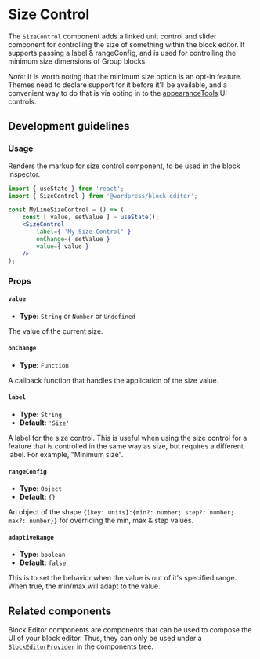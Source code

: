 # Size Control

The `SizeControl` component adds a linked unit control and slider component for controlling the size of something within the block editor. It supports passing a label & rangeConfig, and is used for controlling the minimum size dimensions of Group blocks.

_Note:_ It is worth noting that the minimum size option is an opt-in feature. Themes need to declare support for it before it'll be available, and a convenient way to do that is via opting in to the [appearanceTools](/docs/how-to-guides/themes/global-settings-and-styles.md#opt-in-into-ui-controls) UI controls.

## Development guidelines

### Usage

Renders the markup for size control component, to be used in the block inspector.

```jsx
import { useState } from 'react';
import { SizeControl } from '@wordpress/block-editor';

const MyLineSizeControl = () => (
	const [ value, setValue ] = useState();
	<SizeControl
		label={ 'My Size Control' }
		onChange={ setValue }
		value={ value }
	/>
);
```

### Props

#### `value`

-   **Type:** `String` or `Number` or `Undefined`

The value of the current size.

#### `onChange`

-   **Type:** `Function`

A callback function that handles the application of the size value.

#### `label`

-   **Type:** `String`
-   **Default:** `'Size'`

A label for the size control. This is useful when using the size control for a feature that is controlled in the same way as size, but requires a different label. For example, "Minimum size".

#### `rangeConfig`

-   **Type:** `Object`
-   **Default:** `{}`

An object of the shape `{[key: units]:{min?: number; step?: number; max?: number}}` for overriding the min, max & step values.

#### `adaptiveRange`

-   **Type:** `boolean`
-   **Default:** `false`

This is to set the behavior when the value is out of it's specified range. When true, the min/max will adapt to the value.

## Related components

Block Editor components are components that can be used to compose the UI of your block editor. Thus, they can only be used under a [`BlockEditorProvider`](https://github.com/WordPress/gutenberg/blob/HEAD/packages/block-editor/src/components/provider/README.md) in the components tree.
